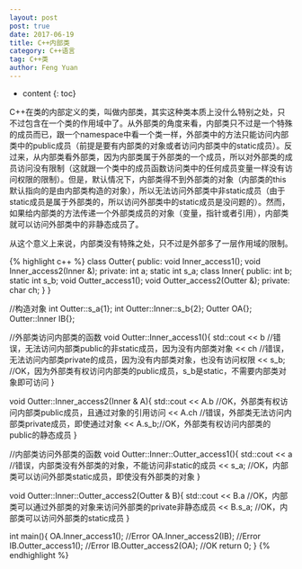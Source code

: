 ```yaml
---
layout: post
post: true
date: 2017-06-19
title: C++内部类
category: C++语言
tag: C++类
author: Feng Yuan
---
```


* content
{: toc}


C++在类的内部定义的类，叫做内部类，其实这种类本质上没什么特别之处，只不过包含在一个类的作用域中了。从外部类的角度来看，内部类只不过是一个特殊的成员而已，跟一个namespace中看一个类一样，外部类中的方法只能访问内部类中的public成员（前提是要有内部类的对象或者访问内部类中的static成员）。反过来，从内部类看外部类，因为内部类属于外部类的一个成员，所以对外部类的成员访问没有限制（这就跟一个类中的成员函数访问类中的任何成员变量一样没有访问权限的限制）。但是，默认情况下，内部类得不到外部类的对象（内部类的this默认指向的是由内部类构造的对象），所以无法访问外部类中非static成员（由于static成员是属于外部类的，所以访问外部类中的static成员是没问题的）。然而，如果给内部类的方法传递一个外部类成员的对象（变量，指针或者引用），内部类就可以访问外部类中的非静态成员了。

从这个意义上来说，内部类没有特殊之处，只不过是外部多了一层作用域的限制。

{% highlight c++ %}
class Outter{
public:
    void Inner_access1();
    void Inner_access2(Inner &);
private:
    int a;
    static int s_a;
    class Inner{
    public:
        int b;
        static int s_b;
        void Outter_access1();
        void Outter_access2(Outter &);
    private:
        char ch;
    }
}

//构造对象
int Outter::s_a{1};
int Outter::Inner::s_b{2};
Outter OA{};
Outter::Inner IB{};

//外部类访问内部类的函数
void Outter::Inner_access1(){
    std::cout << b  //错误，无法访问内部类public的非static成员，因为没有内部类对象
              << ch //错误，无法访问内部类private的成员，因为没有内部类对象，也没有访问权限
              << s_b;
              //OK，因为外部类有权访问内部类的public成员，s_b是static，不需要内部类对象即可访问
}

void Outter::Inner_access2(Inner & A){
    std::cout << A.b //OK，外部类有权访问内部类public成员，且通过对象的引用访问
              << A.ch //错误，外部类无法访问内部类private成员，即使通过对象
              << A.s_b;//OK，外部类有权访问内部类的public的静态成员
}

//内部类访问外部类的函数
void Outter::Inner::Outter_access1(){
    std::cout << a  //错误，内部类没有外部类的对象，不能访问非static的成员
              << s_a; //OK，内部类可以访问外部类static成员，即使没有外部类的对象
}

void Outter::Inner::Outter_access2(Outter & B){
    std::cout << B.a //OK，内部类可以通过外部类的对象来访问外部类的private非静态成员
              << B.s_a; //OK，内部类可以访问外部类的static成员
}

int main(){
    OA.Inner_access1();    //Error
    OA.Inner_access2(IB);  //Error
    IB.Outter_access1();   //Error
    IB.Outter_access2(OA); //OK
    return 0;
}
{% endhighlight %}
